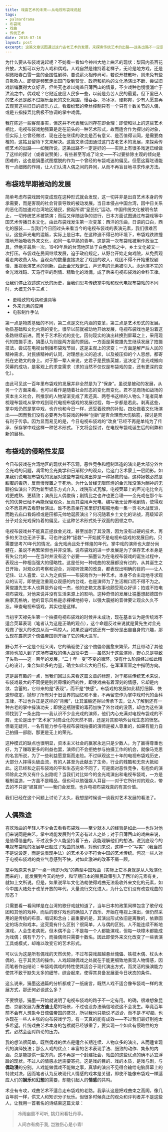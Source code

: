 ```yaml
---
title: 戏曲艺术的未来——从电视布袋戏说起
tags: 
- palmardrama
- 布袋戏
- 戏曲
- 传统艺术
date: 2018-07-16
layout: post
excerpt: 这篇文章试图通过这门古老艺术的发展，来探索传统艺术的出路——这条出路不一定是好的——实际上有很多戏迷已经做了这样的探讨（或者说赞美），有些甚至写成了论文——不过要排除主观的倾向是困难的，这也是狷墨试图摆脱的作为一个曾经的布袋戏迷的偏见。但愿这篇呓语能有一点细微的作用，让人们认清人偶之间的异同，从而不再盲目地寻求传承方法。
---
```


为什么要从布袋戏说起呢？不妨看一看如今神州大地上曲艺的现状：梨园内虽百花齐放，大抵可以分为人戏和偶戏。人戏自然是维持着老样子，无论是地方戏，还是稍微阳春白雪一些的全国性剧种，要说薪火相传尚可，若说开枝散叶，则未免有些自欺欺人。即使是频繁走出国门受到赞誉、政府和机构的文化场演出不断、尝试旧戏新编赢得大众好评，但终究也难以掩盖日薄西山的情景，不少戏种也慢慢消亡于洪流之中。偶戏呢？它贴近底层人民多一些，以前是劳苦人民的最爱。但下里巴人的艺术还是敌不过娱乐至死的文化氛围，慢吞吞、冷冰冰、硬邦邦，少有人愿意再去观赏这些旧日的娱乐方式，看着纷繁的牵丝控制只有一个只有十数关节的人偶，或是五指操弄比例极不协调的掌中戏偶。

我在陈述一些客观事实，但这并不代表我认同存在即合理：即使和以上的这些艺术相比，电视布袋戏勉强算是走在前头的一种艺术形式，故而适合作为探讨的对象，但实际上它曾经做过、现在还在继续的改变是否有意义、是否值得认同，是需要商榷的，这姑且留待下文来解决。这篇文章试图通过这门古老艺术的发展，来探索传统艺术的出路——如我所说，这条出路不一定是好的——实际上有很多戏迷已经做了这样的探讨（或者说赞美），有些甚至写成了论文——不过要排除主观的倾向是困难的，这也是狷墨试图摆脱的作为一个曾经的布袋戏迷的偏见。但愿这篇呓语能有一点细微的作用，让人们认清人偶之间的异同，从而不再盲目地寻求传承方法。

## 布袋戏早期被动的发展

简单考虑布袋戏因何变成现在这种形式就会发现，这一切并非是出自艺术本身的传承需要，而是客观的社会背景导致的被动发展。当日本侵占中国台湾，因中日关系的恶化而加速对台湾地区殖民，掀起所谓“皇民化”运动，中国传统文化被明令禁止，一切传统艺术被禁演；而后又伴随战争的进行，日本方面试图通过布袋戏等中国艺术传播日本文化，由此布袋戏发生第一次变革：西洋的乐曲，日语的口白，西化的服装……当我们今日回过头来看当今的电视布袋戏的表演元素，我们很难否认，这些声光电的滥觞，实际上是日本。在这种迫不得已的环境下，布袋戏跌跌撞撞地开始吸收外来文化，如同一名早熟的青年。这是第一次布袋戏被用作政治工具，但绝非最后一次。1949年后的台湾地区处于白色恐怖之中，乡土文化被又一次打压。布袋戏在民间继续发展，迫于政府规定，从野台开始走向戏院，从免费观看走向收费入场。当观众的数量直接决定了戏团的收入，戏团不得不开始重视剧情、重视表演艺术的创新。由此金光戏诞生，声光电的元素被引入。永远演不完的金光戏戏码、天马行空的剧情、精致化的戏偶，成了后来电视布袋戏的金科玉律。

让我们停止叙述这冗长的历史，当我们思考传统掌中戏和现代电视布袋戏的不同时，大概无外乎三点：

- 更精致的戏偶和道具等
- 外来元素的应用
- 电影制作手法

第一点是物质基础的不同，第二点是文化内涵的变革，第三点是艺术形式的发展。物质基础和文化内涵的变化，很早以前就被动地开始发展，电视布袋戏也是沿着这条路继续前进。而关于艺术形式的变化，因何现实的演出转换到屏幕之上，采用现代的拍摄手法，狷墨认为则是两方面的原因。一方面是黄俊雄先生继续发展了拍摄技法，尝试在电视台制播布袋戏节目，这是主观上的求变；一方面是解严后人民的精神需求，对民族精神的认同，对理想主义的追求，以及被压抑的个人思想，都寄托在史艳文的身上。对于那一辈人来说，史君子是民族英雄，这决定了金光戏搬向荧幕的成功，是客观上的求变需求（求的当然不仅仅是布袋戏的变，还有更深的变化）。

由此可见这一百年里布袋戏的发展并非全然是为了“保身”。虽说是被动的发展，从另一个方面来看，也可以看作是随着社会形态的变化而变化。君不见商场如战场的资本主义社会，所推崇的人物渐渐变成了素还真、两卷书这样的人物么？笔者简单梳理布袋戏从掌中戏到现代电视布袋戏的发展过程，每一步都是若此。剥离这些，掌中戏仍然是掌中戏，也许也和今日一样，还受着政府的补贴，四处做着文化场演出——因而我们没有必要再为布袋戏的种种“创新”是否合理而大伤脑筋，探讨是否有利于传承。因为显而易见的是，今日电视布袋戏的“改良”已经不再是单纯为了传承、保存掌中戏这样一种艺术形式。下文将会探讨，在电视布袋戏诞生后的利弊和新的目标。

## 布袋戏的侵略性发展

今日布袋戏在台湾地区的现状并不乐观，恶性竞争和粗制滥造的演出是大部分外台金光戏的问题，凋零的金光美学和日渐稀少的观众，给这门艺术蒙上一层阴影。如果我们说电视布袋戏的发展对这些布袋戏演出算是一种拯救的话，这种拯救必然是甜蜜的毒药，反而慢慢置之于死地。为什么曾经无限辉煌的金光戏没落为酬神的无聊扮仙演出？因为新型娱乐方式介入，戏院形式瓦解。电视荧幕上的声光电比金光戏更成熟、更精致；演员比人偶俊俏；剧情比之也许也更合理——金光戏在那个年代的优势已经不再能保留观众，反而其滥用声光电、编写毫无营养地剧情，使得观众不愿意再去看野台演出。谁不愿意坐在家里舒舒服服地看一集一页书大战反派，而跑去庙口看妈祖或是田都元帅地诞辰演出？何况随着乡土文化的论战，高级知识分子对金光戏保持着的偏见，让这种艺术形式处于双面的困顿之中。

电视布袋戏并不能真正拯救金光戏，甚至加剧了其没落，因为没有过硬的技术，再多的关注也无济于事。可也许这种“拯救”一开始就不是电视布袋戏的发展目的。只需要思考70年代的情况，金光戏尚且处于辉煌的年代，掌中戏的演师也大部分尚健在，虽说不再繁荣但也并非没落。说布袋戏的进一步发展是为了保存艺术本身是有失公允的——在当时并没有这个必要——狷墨认为在电视布袋戏的诞生过程中，表现出一种相当强大的侵略性。这是任何一种戏曲的发展都没有过的，从其诞生之日开始，对观众的考察和迎合，对视听效果的改良，都表现出明确的目的——让人记住、让人喜爱、让人为之疯狂——布袋戏作为一种艺术，本身不会主动地寻求观众的认可，即使是注重观众观感的内台戏，也是演师为了生活糊口而不得不为之。黄俊雄先生本人也算是外台戏一杰，他的史艳文故事也颇受观众好评；拍或不拍电视布袋戏，对他来说并没有生活来源上的影响。这种奇怪的发展让狷墨想起德国作曲家瓦格纳，他的音乐风格是赤裸裸地掠夺，以强大震撼的音律要让观众久久不忘。审查电视布袋戏，其实也是这样。

当初李天禄先生第一个拍摄电视布袋戏的时候并未成功，现在基本认为是传统戏不适合荧幕表现（笔者认为这是正确的观点），这个命题反过来说就是黄先生对金光戏做了很大的改良从而一鸣惊人。如果说当时这还有一部分是出自自身的兴趣，那么现在霹雳这个傀儡帝国则开始了它的伟大进军。

野心并不一定是个贬义词，它的确驱使了这个傀儡帝国愈来繁荣，并且带动了其他演师也加入到了这场布袋戏的伟大战役中去——虽然对于这些演师，野心总是导致了失败——这一百年的发展，“二十年一变”不变的循环，没有什么阶段经过如此精心的设计，集合如此多的力量，确立如此宏大的目标，在浑浑噩噩之中指明方向。

这是最有趣的一点，当我们回过头来看这篇文章的标题，对于那些传统艺术来说，布袋戏最大的不同便是别若霄壤的目的性，即使戏曲有着深刻的情感，它却是内敛、含蓄的，它带来的是“表现”，而不是“快感”。布袋戏的发展如此精打细算、快速却稳定，抛却了所有对于旧世界的回忆和不舍，不再留恋作为掌中戏时代的金科玉律，不过也许正是这样的“背叛”，让其滥觞还得以传承下去，让人了解到还有一种古老的掌中操演功夫；即使这瓶甜蜜的毒药加快了外台戏的没落，却也为这些演师找到了一条出路——我认识不少金光戏的演师，他们内心充满对电视布袋戏的不屑，无论是出于“艺术家”对商业化的天然不屑，还是对其影响外台戏生态的愤怒。但毫无疑问，一名有能力参与电视布袋戏拍摄的演师是被人尊重的，如果有能力自己拍摄一部剧，那更是无上的荣光。

这种模式的缺点也很明显，资本主义社会的赢家永远只是少数人，为了赢得尊重也好，为了赚取更多的利益也罢，演师们不会拒绝参与拍摄工作的机会，就像马克思的名言所说，为了一些利益愿意铤而走险。不过纵观这三十年的电视布袋戏历史，大部分人摔得头破血流，有的人甚至为此献出了生命，行业的残酷和无奈大抵如此。这已经和之前布袋戏的平和生态完全不同了，可是面对恶性竞争，有抱负的演师除此之外又有什么出路呢？当我们对比如今的金光戏演出和电视布袋戏，一方是粗制滥造，一方虽不是精品，但也可以勉强娱人耳目——对于它所针对的观众，带去的不只是“娱耳目”——我们会发现，也许电视布袋戏真的有其价值。

我们已经在这个问题上讨论了太久，我想是时候谈一谈我对艺术发展的看法了。

## 人偶殊途

喜欢戏曲的年轻人不少会去看看布袋戏——至少就本人的经验是如此——也许对他们来说同是曲艺，掌中戏能发展到今天必有过人之处；对于日薄西山的戏曲来说，是值得借鉴的。不过没多少人能坚持看下去，我能理解他们的想法。说到底现今的电视布袋戏的发展早已超过了戏曲的范畴，对他们来说，这样一个“写实”（我当然不是说设定，而是说表现手法）的艺术多少不符合中国的艺术传统。何况一些人对于电视布袋戏的商业气息感到不快，对如此激进的改革不屑一顾。

掌中戏原来也是“一桌一椅即为戏”的典型中国戏曲（实际上它本身就是从人戏演化而来的），能发展到今天的地步，和早期日本的殖民政策引入了西洋的元素有关，就如上文所说。但是，如果说早年文化浩劫使得戏曲无法吸收外来文化的元素，如今中国大陆处于改革开放的年代，大量流行文化进入，为什么它们没有改变戏曲的形态？

只需要看一看同样是在台湾的歌仔戏就知道了，当年日本的政策同样包含了歌仔戏团和其他的戏种，而后的歌仔戏也的确加入了西乐、开始在电视上演出，但仍然采用的是传统的布景、唱词和念白；最重要的是，其演出形式依旧是离散的，依靠固定的场次和戏本。这究竟有什么区别？很简单，人与偶的区别。人不能连续不断地演戏，人会生老病死，但木偶不会；不是每一个人都能演戏，但每一块樟木都能成为戏偶；偶有千万个，而操偶师只需要十数名。因此即使外来文化改变了一些表演工具或模式，却难以改变它的艺术形式。

可以认为这是所有偶戏的天然优势，不过布袋戏超越悬丝傀儡、铁枝木偶、杖头木偶的，在于其灵活的操作。人戏超越偶戏之处就在于能更细致地表现人物情感，因而笔者作出结论：布袋戏偶戏的特性使其适合于现代演出方式，而灵活的操演能力使其不致于缺失太多的细节，综合起来，使得其具备发展至今日状态的条件。

这么说来，狷墨这通篇的分析都成了一纸废言，既然人戏不适合像布袋戏一样的发展方式，那还何必谈这么多？

不要愤怒，狷墨一开始就说明了电视布袋戏的路子不一定有用。的确，很难想象昆曲、京剧发展为**东方迪士尼**的场景，不过也没办法确信地说这不会发生。毕竟百年前不会有人想象今日傀儡帝国的盛况，所以我也只能说*不适合*，而不是*不可能*。也许现在一些人主张的向布袋戏学习，有一天真的能有成效——不过我们最好别抱太多希望。传统戏曲艺术本身的包袱就已经够重了，要实现一个如此有侵略性的方式，必然会面对舆论的压力。

我的想法很简单，既然偶戏的优点是适合长期连续、人物众多的演出，从而适宜现代的演绎技法；那么人戏的优点：丰富的艺术表现手法、细致的动作、隽永的内涵，总是能提供一些方向。这不再是一个封建社会，戏曲的这些优点的确不适宜浮躁的现状。不过人的情感永远需要寄托，这是戏的目的、戏的本质，是戏与剧，与**偶动漫**的分别。人戏能做偶戏不能做之事，真挚的演出不见得会输给电脑屏幕上的特效对决，因而笔者认为反映现代人情感的戏本是关键，即使不能像布袋戏一样适应人们的**娱乐**和**幻想**的需要，却能引起人的**情感**的共鸣。

术业有专攻，戏曲艺术不适合走布袋戏的老路。我承认这是把戏曲束之高阁，像几百年前一样，供文人和知识分子玩乐。但很多时候真正的观众和评判者并不是这些人，让我用一首著名的诗结束这篇文章：

> 冷雨幽窗不可听, 挑灯闲看牡丹亭。 
>
> 人间亦有痴于我, 岂独伤心是小青! 

